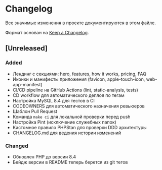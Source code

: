 # Changelog

Все значимые изменения в проекте документируются в этом файле.

Формат основан на [Keep a Changelog](https://keepachangelog.com/ru/1.0.0/).

## [Unreleased]

### Added
- Лендинг с секциями: hero, features, how it works, pricing, FAQ
- Иконки и манифесты приложения (favicon, apple-touch-icon, web-app-manifest)
- CI/CD pipeline на GitHub Actions (lint, static-analysis, tests)
- CD workflow для автоматического деплоя по тегам
- Настройка MySQL 8.4 для тестов в CI
- CODEOWNERS для автоматического назначения ревьюеров
- Шаблон Pull Request
- Команда `make ci` для локальной проверки перед push
- Настройка Pint (исключение служебных папок)
- Кастомное правило PHPStan для проверки DDD архитектуры
- CHANGELOG.md для ведения истории изменений

### Changed
- Обновлен PHP до версии 8.4
- Бейдж версии в README теперь берется из git тегов

